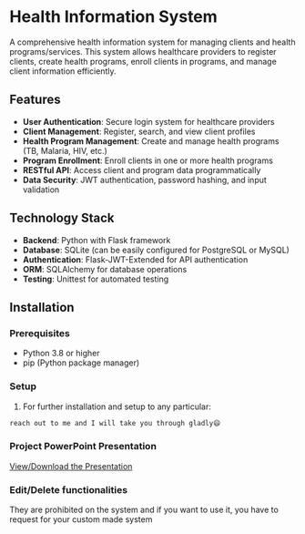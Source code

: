# Health Information System

A comprehensive health information system for managing clients and health programs/services. This system allows healthcare providers to register clients, create health programs, enroll clients in programs, and manage client information efficiently.

## Features

- **User Authentication**: Secure login system for healthcare providers
- **Client Management**: Register, search, and view client profiles
- **Health Program Management**: Create and manage health programs (TB, Malaria, HIV, etc.)
- **Program Enrollment**: Enroll clients in one or more health programs
- **RESTful API**: Access client and program data programmatically
- **Data Security**: JWT authentication, password hashing, and input validation

## Technology Stack

- **Backend**: Python with Flask framework
- **Database**: SQLite (can be easily configured for PostgreSQL or MySQL)
- **Authentication**: Flask-JWT-Extended for API authentication
- **ORM**: SQLAlchemy for database operations
- **Testing**: Unittest for automated testing

## Installation

### Prerequisites

- Python 3.8 or higher
- pip (Python package manager)

### Setup

1. For further installation and setup to any particular:
```bash
reach out to me and I will take you through gladly😄
```

### Project PowerPoint Presentation
<a href="[https://docs.google.com/presentation/d/1kY16JBugwbhupcL9kql1Fvh5Ba6WNpFL/edit?usp=sharing&ouid=109588475878739037829&rtpof=true&sd=true](https://docs.google.com/presentation/d/1538Xap6n5E0D1gdAAvqWBvKaM0eQUcRg/edit?usp=sharing&ouid=109588475878739037829&rtpof=true&sd=true)">View/Download the Presentation</a>

### Edit/Delete functionalities
They are prohibited on the system and if you want to use it, you have to request for your custom made system

